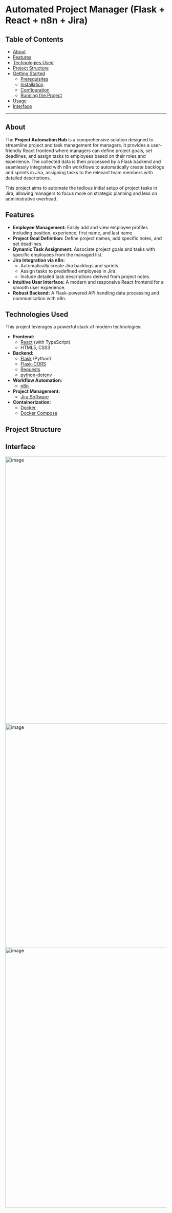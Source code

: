 # Automated Project Manager (Flask + React + n8n + Jira)
## Table of Contents

- [About](#about-the-project)
- [Features](#features)
- [Technologies Used](#technologies-used)
- [Project Structure](#project-structure)
- [Getting Started](#getting-started)
  - [Prerequisites](#prerequisites)
  - [Installation](#installation)
  - [Configuration](#configuration)
  - [Running the Project](#running-the-project)
- [Usage](#usage)
- [Interface](#interface)

---

## About

The **Project Automation Hub** is a comprehensive solution designed to streamline project and task management for managers. It provides a user-friendly React frontend where managers can define project goals, set deadlines, and assign tasks to employees based on their roles and experience. The collected data is then processed by a Flask backend and seamlessly integrated with n8n workflows to automatically create backlogs and sprints in Jira, assigning tasks to the relevant team members with detailed descriptions.

This project aims to automate the tedious initial setup of project tasks in Jira, allowing managers to focus more on strategic planning and less on administrative overhead.

## Features

* **Employee Management:** Easily add and view employee profiles including position, experience, first name, and last name.
* **Project Goal Definition:** Define project names, add specific notes, and set deadlines.
* **Dynamic Task Assignment:** Associate project goals and tasks with specific employees from the managed list.
* **Jira Integration via n8n:**
    * Automatically create Jira backlogs and sprints.
    * Assign tasks to predefined employees in Jira.
    * Include detailed task descriptions derived from project notes.
* **Intuitive User Interface:** A modern and responsive React frontend for a smooth user experience.
* **Robust Backend:** A Flask-powered API handling data processing and communication with n8n.

## Technologies Used

This project leverages a powerful stack of modern technologies:

* **Frontend:**
    * [React](https://reactjs.org/) (with TypeScript)
    * HTML5, CSS3
* **Backend:**
    * [Flask](https://flask.palletsprojects.com/) (Python)
    * [Flask-CORS](https://flask-cors.readthedocs.io/en/latest/)
    * [Requests](https://requests.readthedocs.io/en/latest/)
    * [python-dotenv](https://pypi.org/project/python-dotenv/)
* **Workflow Automation:**
    * [n8n](https://n8n.io/)
* **Project Management:**
    * [Jira Software](https://www.atlassian.com/software/jira)
* **Containerization:**
    * [Docker](https://www.docker.com/)
    * [Docker Compose](https://docs.docker.com/compose/)

## Project Structure

## Interface
<img width="1200" height="832" alt="image" src="https://github.com/user-attachments/assets/e919a63b-a360-4163-b96e-05a7cbb58abd" />
<img width="1176" height="695" alt="image" src="https://github.com/user-attachments/assets/54393ab0-2cc7-43d4-ba19-c39e56668719" />
<img width="1176" height="811" alt="image" src="https://github.com/user-attachments/assets/3104623d-4a80-4f4f-832d-327ed8bb6b6d" />
